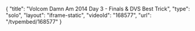 {
    "title": "Volcom Damn Am 2014 Day 3 - Finals & DVS Best Trick",
    "type": "solo",
    "layout": "iframe-static",
    "videoId": "168577",
    "url": "\/tvpembed\/168577"
}